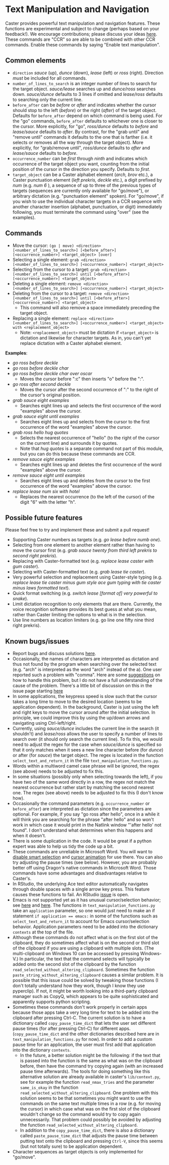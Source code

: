 # Text Manipulation and Navigation

Caster provides powerful text manipulation and navigation features. These functions are experimental and subject to change (perhaps based on your feedback!). We encourage contributions; please discuss your ideas [here](https://github.com/dictation-toolbox/Caster/issues/579). These commands are "CCR" so are able to be combined with other CCR commands. Enable these commands by saying "Enable text manipulation".

## Common elements

- `direction` _sauce_ (up), _dunce_ (down), _lease_ (left) or _ross_ (right). Direction _must_ be included for all commands.
- `number_of_lines_to_search` is an integer number of lines to search for the target object. _sauce/lease_ searches up and _dunce/ross_ searches down. _sauce/dunce_ defaults to 3 lines if omitted and _lease/ross_ defaults to searching only the current line.
- `before_after` can be _before_ or _after_ and indicates whether the cursor should stop to the left (_before_) or the right (_after_) of the target object. Defaults for `before_after` depend on which command is being used. For the "go" commands, `before_after` defaults to whichever one is closer to the cursor. More explicitly, for "go", _ross/dunce_ defaults to _before_ and _lease/sauce_ defaults to _after_.  By contrast, for the "grab until" and "remove until" commands it defaults to the one that is farther (i.e. it selects or removes all the way through the target object). More explicitly, for "grab/remove until", _ross/dunce_ defaults to _after_ and _lease/sauce_ defaults to _before_. 
- `occurrence_number` can be _first_ through _ninth_ and indicates which occurrence of the target object you want, counting from the initial position of the cursor in the direction you specify. Defaults to _first_.
- `target_object` can be a Caster alphabet element (_arch, brov_ etc.), a Caster punctuation element (_left prekris, deckle_ etc.), a digit prefixed by _num_ (e.g. _num 6_ ), a sequence of up to three of the previous types of targets (sequences are currently only available for "go/move"), or arbitrary dictation (e.g. "punctuation element" spoken). For "go/move", if you wish to use the individual character targets in a CCR sequence with another character insertion (alphabet, punctuation, or digit) immediately following, you must terminate the command using "over" (see the examples).

## Commands

- Move the cursor: `(go | move) <direction> [<number_of_lines_to_search>] [<before_after>] [<occurrence_number>] <target_object> [over]` 
- Selecting a single element: `grab <direction> [<number_of_lines_to_search>] [<occurrence_number>] <target_object>`
- Selecting from the cursor to a target: `grab <direction> [<number_of_lines_to_search>] until [<before_after>] [<occurrence_number>] <target_object>`
- Deleting a single element: `remove <direction> [<number_of_lines_to_search>] [<occurrence_number>] <target_object>`
- Deleting from the cursor to a target: `remove <direction> [<number_of_lines_to_search>] until [<before_after>] [<occurrence_number>] <target_object>`
    - This command will also remove a space immediately preceding the target object.
- Replacing a single element: `replace <direction>  [<number_of_lines_to_search>] [<occurrence_number>] <target_object> with <replacement_object>`
    - Note: `<replacement_object>` must be dictation if `<target_object>` is dictation and likewise for character targets. As in, you can't yet replace dictation with a Caster alphabet element.

**Examples**:

- _go ross before deckle_
- _go ross before deckle char_
- _go ross before deckle char over oscar_
    - Moves the cursor before ":c" then inserts "o" before the ":".
- _go ross after second deckle_
    - Moves the cursor after the second occurrence of ":" to the right of the cursor's original position.
- _grab sauce eight examples_
    - Searches eight lines up and selects the first occurrence of the word "examples" above the cursor.
- _grab sauce eight until examples_
    - Searches eight lines up and selects from the cursor to the first occurrence of the word "examples" above the cursor.
- _grab ross hello hug quotes_
    - Selects the nearest occurrence of "hello" (to the right of the cursor on the current line) and surrounds it by quotes.
    - Note that _hug quotes_ is a separate command not part of this module, but you can do this because these commands are CCR.
- _remove sauce eight examples_
    - Searches eight lines up and deletes the first occurrence of the word "examples" above the cursor.
- _remove sauce eight until examples_
    - Searches eight lines up and deletes from the cursor to the first occurrence of the word "examples" above the cursor.
- _replace lease num six with hotel_
    - Replaces the nearest occurrence (to the left of the cursor) of the digit "6" with the letter "h".

## Possible future features
Please feel free to try and implement these and submit a pull request!

- Supporting Caster numbers as targets (e.g. _go lease before numb one_).
- Selecting from one element to another element rather than having to move the cursor first (e.g. _grab sauce twenty from third left prekris to second right prekris_).
- Replacing with Caster-formatted text (e.g. _replace lease caster with gum caster_).
- Selecting with Caster-formatted text (e.g. _grab lease tie caster_).
- Very powerful selection and replacement using Caster-style typing (e.g. _replace lease tie caster minus gum style ace gum typing with tie caster minus laws formatted text_).
- Quick format switching (e.g. _switch lease [format of] very powerful to snake_).
- Limit dictation recognition to only elements that are there. Currently, the voice recognition software provides its best guess at what you mean, rather than Caster limiting the options to what is in the selection.
- Use line numbers as location limiters (e.g. go line one fifty nine third right prekris).

## Known bugs/issues
- Report bugs and discuss solutions [here](https://github.com/dictation-toolbox/Caster/issues/579).
- Occasionally, the names of characters are interpreted as dictation and thus not found by the program when searching over the selected text (e.g. "arch" is interpreted as the word "arch" instead of the a). One user reported such a problem with "comma". Here are some [suggestions](https://gist.github.com/alexboche/fb3edf3a823744fb041733101331018c) on how to handle this problem, but I do not have a full understanding of the cause of the problem. There's a little bit of discussion on this in the issue page starting [here](https://github.com/dictation-toolbox/Caster/issues/579#issuecomment-517899382)
- In some applications, the keypress speed is slow such that the cursor takes a long time to move to the desired location (seems to be application dependent). In the background, Caster is just using the left and right keys to move the cursor around after the initial selection. In principle, we could improve this by using the up/down arrows and navigating using Ctrl-left/right.
- Currently, using _sauce/dunce_ includes the current line in the search (it shouldn't) and _lease/ross_ allows the user to specify a number of lines to search over (it should only search the current line). To fix this, we would need to adjust the regex for the case when _sauce/dunce_ is specified so that it only matches when it sees a new line character before (for _dunce_) or after (for _sauce_) the target object. The regex is located in the function `select_text_and_return_it` in the file `text_manipulation_functions.py`.
- Words within a multiword camel case phrase will be ignored, the regex (see above) needs to be adjusted to fix this. 
- In some situations (possibly only when selecting towards the left), if you have two of the same word directly in a row, the regex not match the nearest occurrence but rather start by matching the second nearest one. The regex (see above) needs to be adjusted to fix this (I don't know how).
- Occasionally the command parameters (e.g. `occurrence_number` or `before_after`) are interpreted as dictation since the parameters are optional. For example, if you say "go ross after hello", once in a while it will think you are searching for the phrase "after hello" and so won't work in which case it would print in the Natlink window "'after hello' not found". I don't understand what determines when this happens and when it doesn't.
- There is some duplication in the code. It would be great if a python expert was able to help us tidy the code up a bit.
- These commands are unreliable in Microsoft Word. You will want to [disable smart selection](https://superuser.com/questions/962710/how-to-make-microsoft-word-selection-behave-like-it-would-in-a-plain-text-editor) and [cursor animation](https://www.404techsupport.com/2012/11/07/disable-cursor-animation-word-2013/) for use there. You can also try adjusting the pause times (see below). However, you are probably better off using Dragon's native commands in Microsoft Word. Those commands have some advantages and disadvantages relative to Caster's.
- In RStudio, the underlying Ace text editor automatically navigates through double spaces with a single arrow key press. This feature causes these functions to fail. An RStudio [issue](https://github.com/rstudio/rstudio/issues/4934) is open.
- Emacs is not supported yet as it has unusual cursor/selection behavior; see [here](https://www.gnu.org/software/emacs/manual/html_node/eintr/Point-and-mark.html) and [here](https://www.gnu.org/software/emacs/manual/html_node/emacs/Mark-Ring.html). The functions in `text_manipulation_functions.py` take an `application` parameter, so one would just need to make an if statement `if application == emacs:` in some of the functions such as `select_text_and_return_it` to account for Emacs cursor/selection behavior. Application parameters need to be added into the dictionary `contexts` at the top of the file.
- Although these commands do not affect what is on the first slot of the clipboard, they do sometimes affect what is on the second or third slot of the clipboard if you are using a clipboard with multiple slots. (The multi-clipboard on Windows 10 can be accessed by pressing Windows-V.) In particular, the text that the command selects will typically be added onto the second slot of the clipboard by the function `read_selected_without_altering_clipboard`. Sometimes the function `paste_string_without_altering_clipboard` causes a similar problem. It is possible that this issue could be solved by tweaking those functions (I don't totally understand how they work, though I know they use pyperclip). If not, it might be worth looking into a third-party clipboard manager such as CopyQ, which appears to be quite sophisticated and apparently supports python scripting.
- Sometimes these commands don't work properly in certain apps because those apps take a very long time for text to be added into the clipboard after pressing Ctrl-C. The current solution is to have a dictionary called `copy_pause_time_dict` that lets the user set different pause times (for after pressing Ctrl-C) for different apps. (`copy_pause_time_dict` and the other dictionaries described here are in `text_manipulation_functions.py` for now). In order to add a custom pause time for an application, the user must first add that application into the dictionary `contexts`.
    - In the future, a better solution might be the following:  if the text that is passed into the function is the same as what was on the clipboard before, then have the command try copying again (with an increased pause time afterwards). The tools for doing something like this alternative solution are already available in caster's `lib/context.py`, see for example the function `read_nmax_tries` and the parameter `same_is_okay` in the function `read_selected_without_altering_clipboard`. One problem with this solution seems to be that sometimes you might want to use the commands on the same text multiple times in a row (e.g. for moving the cursor) in which case what was on the first slot of the clipboard wouldn't change so the command would try to copy again unnecessarily. That problem could possibly be avoided by adjusting the function `read_selected_without_altering_clipboard`. 
    - In addition to the `copy_pause_time_dict`, there is also a dictionary called `paste_pause_time_dict` that adjusts the pause time between putting text onto the clipboard and pressing `Ctrl-V`, since this seems (but not totally sure) to be application dependent.
- Character sequences as target objects is only implemented for "go/move".
